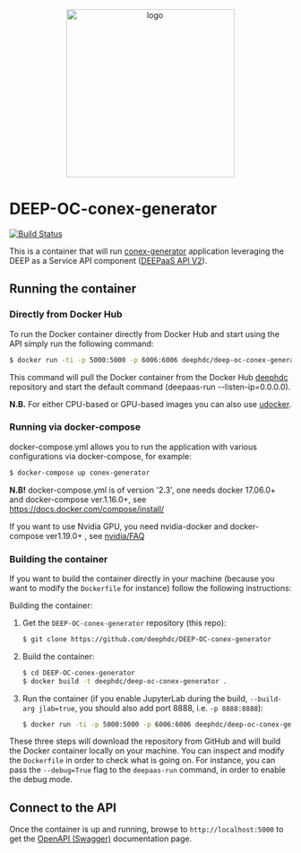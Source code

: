 <div align="center">
<img src="https://marketplace.deep-hybrid-datacloud.eu/images/logo-deep.png" alt="logo" width="300"/>
</div>

# DEEP-OC-conex-generator

[![Build Status](https://jenkins.indigo-datacloud.eu/buildStatus/icon?job=Pipeline-as-code/DEEP-OC-org/DEEP-OC-conex-generator/test)](https://jenkins.indigo-datacloud.eu/job/Pipeline-as-code/job/DEEP-OC-org/job/DEEP-OC-conex-generator/job/test)

This is a container that will run [conex-generator](https://github.com/deephdc/conex-generator) application leveraging the DEEP as a Service API component ([DEEPaaS API V2](https://github.com/indigo-dc/DEEPaaS)).

    
## Running the container

### Directly from Docker Hub

To run the Docker container directly from Docker Hub and start using the API
simply run the following command:

```bash
$ docker run -ti -p 5000:5000 -p 6006:6006 deephdc/deep-oc-conex-generator
```

This command will pull the Docker container from the Docker Hub
[deephdc](https://hub.docker.com/u/deephdc/) repository and start the default command (deepaas-run --listen-ip=0.0.0.0).

**N.B.** For either CPU-based or GPU-based images you can also use [udocker](https://github.com/indigo-dc/udocker).


### Running via docker-compose

docker-compose.yml allows you to run the application with various configurations via docker-compose, for example:

```bash
$ docker-compose up conex-generator
```

**N.B!** docker-compose.yml is of version '2.3', one needs docker 17.06.0+ and docker-compose ver.1.16.0+, see https://docs.docker.com/compose/install/

If you want to use Nvidia GPU, you need nvidia-docker and docker-compose ver1.19.0+ , see [nvidia/FAQ](https://github.com/NVIDIA/nvidia-docker/wiki/Frequently-Asked-Questions#do-you-support-docker-compose)


### Building the container

If you want to build the container directly in your machine (because you want
to modify the `Dockerfile` for instance) follow the following instructions:

Building the container:

1. Get the `DEEP-OC-conex-generator` repository (this repo):

    ```bash
    $ git clone https://github.com/deephdc/DEEP-OC-conex-generator
    ```

2. Build the container:

    ```bash
    $ cd DEEP-OC-conex-generator
    $ docker build -t deephdc/deep-oc-conex-generator .
    ```

3. Run the container (if you enable JupyterLab during the build, `--build-arg jlab=true`, 
you should also add port 8888, i.e. `-p 8888:8888`):

    ```bash
    $ docker run -ti -p 5000:5000 -p 6006:6006 deephdc/deep-oc-conex-generator
    ```

These three steps will download the repository from GitHub and will build the
Docker container locally on your machine. You can inspect and modify the
`Dockerfile` in order to check what is going on. For instance, you can pass the
`--debug=True` flag to the `deepaas-run` command, in order to enable the debug
mode.


## Connect to the API

Once the container is up and running, browse to `http://localhost:5000` to get
the [OpenAPI (Swagger)](https://www.openapis.org/) documentation page.
